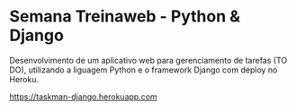 # Semana Treinaweb - Python &amp; Django

Desenvolvimento de um aplicativo web para gerenciamento de tarefas (TO DO), utilizando a liguagem Python e o framework Django com deploy no Heroku.

https://taskman-django.herokuapp.com


